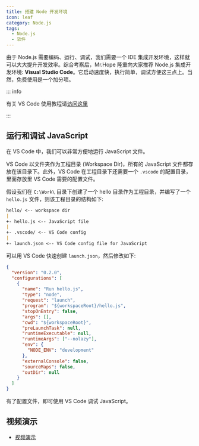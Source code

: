```yaml
---
title: 搭建 Node 开发环境
icon: leaf
category: Node.js
tags:
  - Node.js
  - 软件
---
```


由于 Node.js 需要编码、运行、调试，我们需要一个 IDE 集成开发环境，这样就可以大大提升开发效率。综合考察后，Mr.Hope 隆重向大家推荐 Node.js 集成开发环境: **Visual Studio Code**。它启动速度快，执行简单，调试方便这三点上。当然，免费使用是一个加分项。

<!-- more -->

::: info

有关 VS Code 使用教程请[访问这里](../../software/vscode/README.md)

:::

## 运行和调试 JavaScript

在 VS Code 中，我们可以非常方便地运行 JavaScript 文件。

VS Code 以文件夹作为工程目录 (Workspace Dir)，所有的 JavaScript 文件都存放在该目录下。此外，VS Code 在工程目录下还需要一个 `.vscode` 的配置目录，里面存放里 VS Code 需要的配置文件。

假设我们在 `C:\Work\` 目录下创建了一个 hello 目录作为工程目录，并编写了一个 `hello.js` 文件，则该工程目录的结构如下:

```md
hello/ <-- workspace dir
|
+- hello.js <-- JavaScript file
|
+- .vscode/ <-- VS Code config
|
+- launch.json <-- VS Code config file for JavaScript
```

可以用 VS Code 快速创建 `launch.json`，然后修改如下:

```json
{
  "version": "0.2.0",
  "configurations": [
    {
      "name": "Run hello.js",
      "type": "node",
      "request": "launch",
      "program": "${workspaceRoot}/hello.js",
      "stopOnEntry": false,
      "args": [],
      "cwd": "${workspaceRoot}",
      "preLaunchTask": null,
      "runtimeExecutable": null,
      "runtimeArgs": ["--nolazy"],
      "env": {
        "NODE_ENV": "development"
      },
      "externalConsole": false,
      "sourceMaps": false,
      "outDir": null
    }
  ]
}
```

有了配置文件，即可使用 VS Code 调试 JavaScript。

## 视频演示

- [视频演示](https://www.bilibili.com/video/av5827351/)
